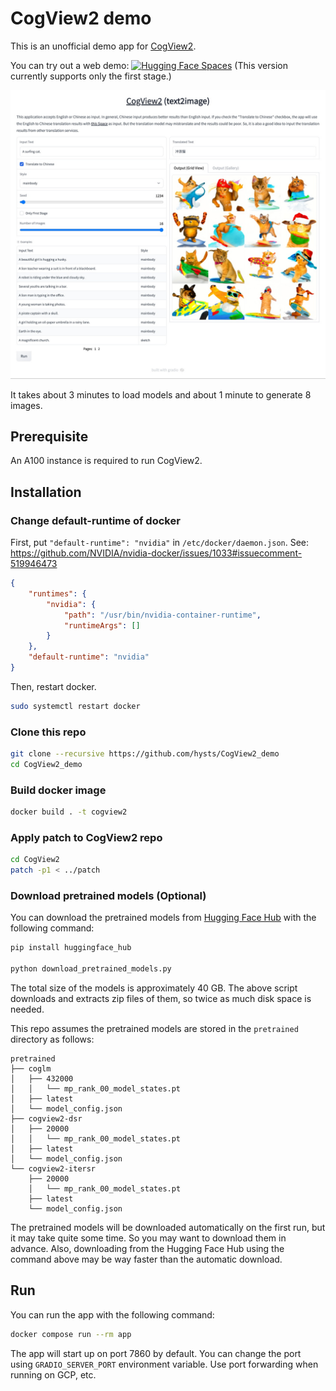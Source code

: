 # CogView2 demo
This is an unofficial demo app for [CogView2](https://github.com/THUDM/CogView2).

You can try out a web demo: [![Hugging Face Spaces](https://img.shields.io/badge/%F0%9F%A4%97%20Hugging%20Face-Spaces-blue)](https://huggingface.co/spaces/THUDM/CogView2) (This version currently supports only the first stage.)

![screenshot](assets/screenshot.jpg)

It takes about 3 minutes to load models and about 1 minute to generate 8 images.

## Prerequisite
An A100 instance is required to run CogView2.

## Installation
### Change default-runtime of docker
First, put `"default-runtime": "nvidia"` in `/etc/docker/daemon.json`.
See: https://github.com/NVIDIA/nvidia-docker/issues/1033#issuecomment-519946473
```json
{
    "runtimes": {
        "nvidia": {
            "path": "/usr/bin/nvidia-container-runtime",
            "runtimeArgs": []
        }
    },
    "default-runtime": "nvidia"
}
```

Then, restart docker.
```bash
sudo systemctl restart docker
```

### Clone this repo
```bash
git clone --recursive https://github.com/hysts/CogView2_demo
cd CogView2_demo
```

### Build docker image
```bash
docker build . -t cogview2
```

### Apply patch to CogView2 repo
```bash
cd CogView2
patch -p1 < ../patch
```

### Download pretrained models (Optional)
You can download the pretrained models from [Hugging Face Hub](https://huggingface.co/THUDM/CogView2) with the following command:
```bash
pip install huggingface_hub

python download_pretrained_models.py
```

The total size of the models is approximately 40 GB.
The above script downloads and extracts zip files of them, so twice as much disk space is needed.

This repo assumes the pretrained models are stored in the `pretrained` directory as follows:
```
pretrained
├── coglm
│   ├── 432000
│   │   └── mp_rank_00_model_states.pt
│   ├── latest
│   └── model_config.json
├── cogview2-dsr
│   ├── 20000
│   │   └── mp_rank_00_model_states.pt
│   ├── latest
│   └── model_config.json
└── cogview2-itersr
    ├── 20000
    │   └── mp_rank_00_model_states.pt
    ├── latest
    └── model_config.json
```

The pretrained models will be downloaded automatically on the first run,
but it may take quite some time.
So you may want to download them in advance.
Also, downloading from the Hugging Face Hub using the command above may be way faster than the automatic download.

## Run
You can run the app with the following command:
```bash
docker compose run --rm app
```

The app will start up on port 7860 by default.
You can change the port using `GRADIO_SERVER_PORT` environment variable.
Use port forwarding when running on GCP, etc.
